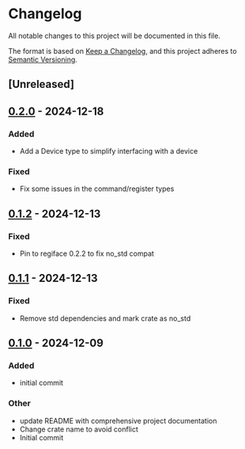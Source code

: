 # Changelog

All notable changes to this project will be documented in this file.

The format is based on [Keep a Changelog](https://keepachangelog.com/en/1.0.0/),
and this project adheres to [Semantic Versioning](https://semver.org/spec/v2.0.0.html).

## [Unreleased]

## [0.2.0](https://github.com/BroderickCarlin/SX1262/compare/v0.1.2...v0.2.0) - 2024-12-18

### Added

- Add a Device type to simplify interfacing with a device

### Fixed

- Fix some issues in the command/register types

## [0.1.2](https://github.com/BroderickCarlin/SX1262/compare/v0.1.1...v0.1.2) - 2024-12-13

### Fixed

- Pin to regiface 0.2.2 to fix no_std compat

## [0.1.1](https://github.com/BroderickCarlin/SX1262/compare/v0.1.0...v0.1.1) - 2024-12-13

### Fixed

- Remove std dependencies and mark crate as no_std

## [0.1.0](https://github.com/BroderickCarlin/SX1262/releases/tag/v0.1.0) - 2024-12-09

### Added

- initial commit

### Other

- update README with comprehensive project documentation
- Change crate name to avoid conflict
- Initial commit
